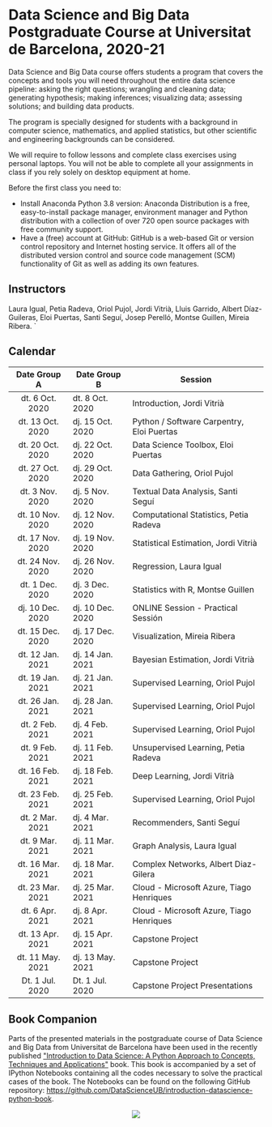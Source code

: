 # Data Science and Big Data Postgraduate Course at Universitat de Barcelona, 2020-21

Data Science and Big Data
course offers students a program that covers the concepts and tools you will need throughout the entire data science pipeline: asking the right questions; wrangling and cleaning data; generating hypothesis; making inferences; visualizing data; assessing solutions; and building data products.

The program is specially designed for students with a background in computer science, mathematics, and applied statistics, but other scientific and engineering backgrounds can be considered.

We will require to follow lessons and complete class exercises using personal laptops. You will not be able to complete all your assignments in class if you rely solely on desktop equipment at home.

Before the first class you need to:

+ Install Anaconda Python 3.8 version: Anaconda Distribution is a free, easy-to-install package manager, environment manager and Python distribution with a collection of over 720 open source packages with free community support.
+ Have a (free) account at GitHub: GitHub is a web-based Git or version control repository and Internet hosting service. It offers all of the distributed version control and source code management (SCM) functionality of Git as well as adding its own features.

## Instructors

Laura Igual, Petia Radeva, Oriol Pujol, Jordi Vitrià, Lluis Garrido, Albert Díaz-Guileras, Eloi Puertas, Santi Seguí, Josep Perelló, Montse Guillen, Mireia Ribera.
`
<!--
## Collaborations

<p align="center"> 
<img src="images/collab.png">
</p>
-->
## Calendar
<!--Google Calendar Link:
https://calendar.google.com/calendar/embed?src=q30tlenjjfgor26u47hs3ugf28%40group.calendar.google.com&ctz=Europe%2FMadrid-->

| Date   Group A | Date Group B     | Session           | 
| :-------------: | ------------- |  ------ | 
| dt. 6 Oct. 2020   | dt. 8 Oct. 2020   |  Introduction, Jordi Vitrià |  
| dt. 13 Oct. 2020	| dj. 15 Oct. 2020	|  Python / Software Carpentry, Eloi Puertas | 
| dt. 20 Oct. 2020	| dj. 22 Oct. 2020	|  Data Science Toolbox, Eloi Puertas |
| dt. 27 Oct. 2020	| dj. 29 Oct. 2020	|  Data Gathering, Oriol Pujol| 
| dt. 3 Nov. 2020	  | dj. 5 Nov. 2020	  |  Textual Data Analysis, Santi Seguí |
| dt. 10 Nov. 2020	| dj. 12 Nov. 2020	|  Computational Statistics, Petia Radeva |
| dt. 17 Nov. 2020	| dj. 19 Nov. 2020	|  Statistical Estimation, Jordi Vitrià |
| dt. 24 Nov. 2020	| dj. 26 Nov. 2020	|  Regression, Laura Igual | 
| dt. 1 Dec. 2020	  | dj. 3 Dec. 2020	  |  Statistics with R, Montse Guillen | 
| dj. 10 Dec. 2020	|  dj. 10 Dec. 2020	|  ONLINE Session - Practical Sessión | 
| dt. 15 Dec. 2020	| dj. 17 Dec. 2020	|  Visualization, Mireia Ribera |
| dt. 12 Jan. 2021	| dj. 14 Jan. 2021	|  Bayesian Estimation, Jordi Vitrià |
| dt. 19 Jan. 2021	| dj. 21 Jan. 2021	|  Supervised Learning, Oriol Pujol |
| dt. 26 Jan. 2021	| dj. 28 Jan. 2021	|  Supervised Learning, Oriol Pujol |
| dt. 2  Feb. 2021	| dj. 4 Feb. 2021	  |  Supervised Learning, Oriol Pujol |
| dt. 9  Feb. 2021	| dj. 11 Feb. 2021	|  Unsupervised Learning, Petia Radeva | 
| dt. 16  Feb. 2021	| dj. 18 Feb. 2021	|  Deep Learning, Jordi Vitrià | 
| dt. 23  Feb. 2021	| dj. 25 Feb. 2021	|  Supervised Learning, Oriol Pujol |
| dt. 2  Mar. 2021	| dj. 4 Mar. 2021	  |  Recommenders, Santi Seguí  |
| dt. 9  Mar. 2021	| dj. 11 Mar. 2021	|  Graph Analysis, Laura Igual |
| dt. 16  Mar. 2021	| dj. 18 Mar. 2021	|  Complex Networks, Albert Diaz-Gilera |
| dt. 23  Mar. 2021	| dj. 25 Mar. 2021	|  Cloud - Microsoft Azure, Tiago Henriques  |
| dt. 6  Apr. 2021	| dj. 8 Apr. 2021	  |  Cloud - Microsoft Azure, Tiago Henriques  |
| dt. 13  Apr. 2021	| dj. 15 Apr. 2021	| Capstone Project|
| dt. 11  May. 2021	| dj. 13 May. 2021	| Capstone Project|
| Dt. 1  Jul. 2020	| Dt. 1  Jul. 2020 | Capstone Project Presentations |





<!--| dt. 26 Mar. 2020	| Algorithmic Discrimination, Carlos Castillo |-->




## Book Companion

Parts of the presented materials in the postgraduate course of Data Science and Big Data from Universitat de Barcelona have been used in the recently published ["Introduction to Data Science: A Python Approach to Concepts, Techniques and Applications"](http://www.springer.com/gp/book/9783319500164) book. This book is accompanied by a set of IPython Notebooks containing all the codes necessary to solve the practical cases of the book. The Notebooks can be found on the following GitHub repository: https://github.com/DataScienceUB/introduction-datascience-python-book. 

<p align="center"> 
<img src="images/llibre.jpg">
</p>


<!--## Machine learning exercise (Kaggle InClass competition) link
https://www.kaggle.com/t/f2a72ca3ecd34b9d9c638062f230f30c-->
